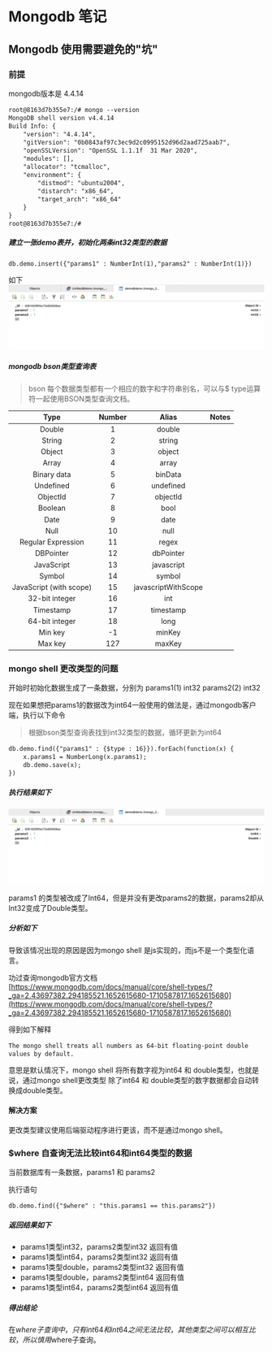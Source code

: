 # Mongodb 笔记

## Mongodb 使用需要避免的"坑"

### 前提

mongodb版本是 4.4.14

```shell
root@8163d7b355e7:/# mongo --version
MongoDB shell version v4.4.14
Build Info: {
    "version": "4.4.14",
    "gitVersion": "0b0843af97c3ec9d2c0995152d96d2aad725aab7",
    "openSSLVersion": "OpenSSL 1.1.1f  31 Mar 2020",
    "modules": [],
    "allocator": "tcmalloc",
    "environment": {
        "distmod": "ubuntu2004",
        "distarch": "x86_64",
        "target_arch": "x86_64"
    }
}
root@8163d7b355e7:/# 
```

##### 建立一张demo表并，初始化两条int32类型的数据

```shell
db.demo.insert({"params1" : NumberInt(1),"params2" : NumberInt(1)})
```

如下
![img.png](img.png)

##### mongodb bson类型查询表

> bson 每个数据类型都有一个相应的数字和字符串别名，可以与$ type运算符一起使用BSON类型查询文档。

| Type | Number | Alias | Notes |
| :----: | :----:  | :----: | :----: |
| Double |    1 | double |  |
| String | 2 | string |  |
| Object | 3 | object |  |
| Array | 4 | array |  |
| Binary data     | 5 | binData  |  |
| Undefined | 6 | undefined |  |
| ObjectId | 7 | objectId |  |
| Boolean | 8 | bool |  |
| Date | 9 | date |  |
| Null | 10 | null |  |
| Regular Expression     | 11 | regex |  |
| DBPointer  | 12 | dbPointer |  |
| JavaScript | 13 | javascript |  |
| Symbol | 14 | symbol |  |
| JavaScript (with scope)     | 15 | javascriptWithScope |  |
| 32-bit integer    | 16 | int |  |
| Timestamp     | 17 | timestamp |  |
| 64-bit integer         | 18 | long |  |
| Min key        | -1 | minKey |  |
| Max key     | 127  | maxKey |  |

### mongo shell 更改类型的问题

开始时初始化数据生成了一条数据，分别为 params1(1) int32 params2(2) int32

现在如果想把params1的数据改为int64一般使用的做法是，通过mongodb客户端，执行以下命令
> 根据bson类型查询表找到int32类型的数据，循环更新为int64

```shell
db.demo.find({"params1" : {$type : 16}}).forEach(function(x) {
	x.params1 = NumberLong(x.params1);
	db.demo.save(x);
})
```

##### 执行结果如下

![img_1.png](img_1.png)

params1 的类型被改成了Int64，但是并没有更改params2的数据，params2却从Int32变成了Double类型。

##### 分析如下

导致该情况出现的原因是因为mongo shell 是js实现的，而js不是一个类型化语言。

功过查询mongodb官方文档
[https://www.mongodb.com/docs/manual/core/shell-types/?_ga=2.43697382.294185521.1652615680-1710587817.1652615680](https://www.mongodb.com/docs/manual/core/shell-types/?_ga=2.43697382.294185521.1652615680-1710587817.1652615680)

得到如下解释

```text
The mongo shell treats all numbers as 64-bit floating-point double values by default.
```

意思是默认情况下，mongo shell 将所有数字视为int64 和 double类型，也就是说，通过mongo shell更改类型 除了int64 和 double类型的数字数据都会自动转换成double类型。

#### 解决方案

更改类型建议使用后端驱动程序进行更该，而不是通过mongo shell。

### $where 自查询无法比较int64和int64类型的数据

当前数据库有一条数据，params1 和 params2

执行语句

```shell
db.demo.find({"$where" : "this.params1 == this.params2"})
```

##### 返回结果如下

+ params1类型int32，params2类型int32 返回有值
+ params1类型int64，params2类型int32 返回有值
+ params1类型double，params2类型int32 返回有值
+ params1类型double，params2类型int64 返回有值
+ params1类型int64，params2类型int64 返回有值

##### 得出结论

在$where 子查询中，只有int64和int64之间无法比较，其他类型之间可以相互比较，所以慎用$where子查询。
